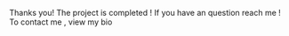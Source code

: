 Thanks you! 
The project is completed !
If you have an question reach me !
To contact me , view my bio
